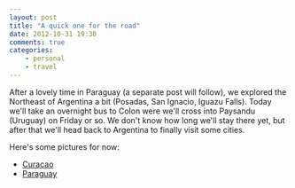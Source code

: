 ```yaml
---
layout: post
title: "A quick one for the road"
date: 2012-10-31 19:30
comments: true
categories:
    - personal
    - travel
---
```

After a lovely time in Paraguay (a separate post will follow), we explored the Northeast of Argentina a bit (Posadas, San Ignacio,
Iguazu Falls). Today we'll take an overnight bus to Colon were we'll cross into Paysandu (Uruguay) on Friday or so. We don't know how long we'll stay there yet, but after that we'll head back to Argentina to finally visit some cities.

Here's some pictures for now:

* [Curacao](http://www.flickr.com/photos/citizen428/sets/72157631752795045/)
* [Paraguay](http://www.flickr.com/photos/citizen428/sets/72157631893001328/)
